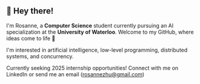 ## 👋 Hey there!
I'm Rosanne, a **Computer Science** student currently pursuing an AI specialization at the **University of Waterloo**. Welcome to my GitHub, where ideas come to life 🌟

I'm interested in artificial intelligence, low-level programming, distributed systems, and concurrency. 

Currently seeking 2025 internship opportunities! Connect with me on LinkedIn or send me an email (rosannezhu@gmail.com)
